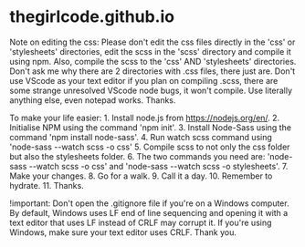 # thegirlcode.github.io

Note on editing the css: Please don't edit the css files directly in the 'css' or 'stylesheets' directories, edit the scss in the 'scss' directory and compile it using npm. Also, compile the scss to the 'css' AND 'stylesheets'
directories. Don't ask me why there are 2 directories with .css files, there just are. Don't use VScode as your text editor if you plan on compiling .scss, there are some strange unresolved VScode node bugs, it won't compile. Use literally anything else, even notepad works. Thanks.

To make your life easier: 1. Install node.js from https://nodejs.org/en/.
                          2. Initialise NPM using the command 'npm init'.
                          3. Install Node-Sass using the command 'npm install node-sass'.
                          4. Run watch scss command using 'node-sass --watch scss -o css'
                          5. Compile scss to not only the css folder but also the stylesheets folder.
                          6. The two commands you need are: 'node-sass --watch scss -o css' and 'node-sass --watch scss -o stylesheets'.
                          7. Make your changes.
                          8. Go for a walk.
                          9. Call it a day.
                          10. Remember to hydrate.
                          11. Thanks.

!important: Don't open the .gitignore file if you're on a Windows computer. By default, Windows uses LF end of line
sequencing and opening it with a text editor that uses LF instead of CRLF may corrupt it. If you're using Windows, make sure your text editor uses CRLF. Thank you.
